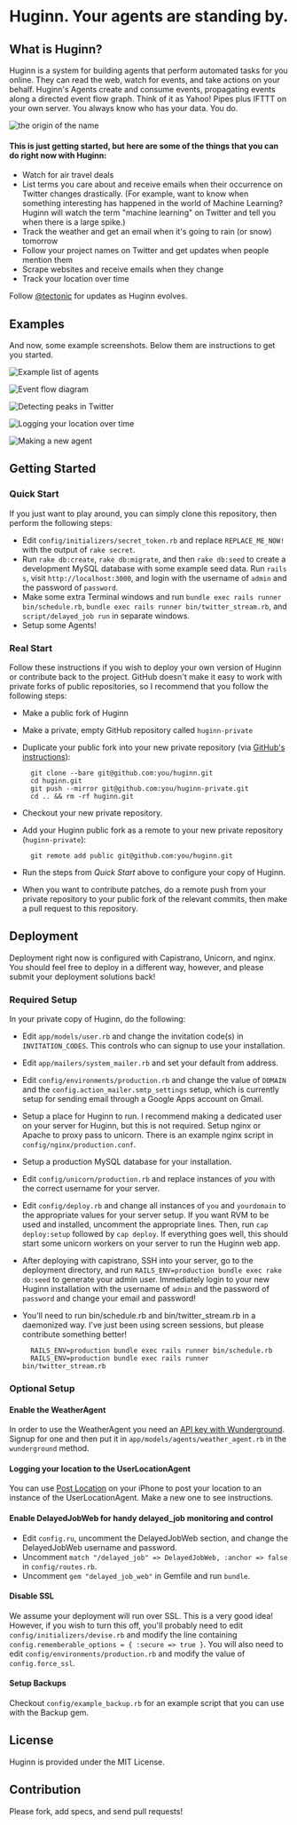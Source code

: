 # Huginn.  Your agents are standing by.

## What is Huginn?

Huginn is a system for building agents that perform automated tasks for you online.  They can read the web, watch for events, and take actions on your behalf.  Huginn's Agents create and consume events, propagating events along a directed event flow graph.  Think of it as Yahoo! Pipes plus IFTTT on your own server.  You always know who has your data.  You do.

![the origin of the name](doc/imgs/the-name.png)

#### This is just getting started, but here are some of the things that you can do right now with Huginn:

* Watch for air travel deals
* List terms you care about and receive emails when their occurrence on Twitter changes drastically.  (For example, want to know when something interesting has happened in the world of Machine Learning?  Huginn will watch the term "machine learning" on Twitter and tell you when there is a large spike.)
* Track the weather and get an email when it's going to rain (or snow) tomorrow
* Follow your project names on Twitter and get updates when people mention them
* Scrape websites and receive emails when they change
* Track your location over time

Follow [@tectonic](https://twitter.com/tectonic) for updates as Huginn evolves.

## Examples

And now, some example screenshots.  Below them are instructions to get you started.

![Example list of agents](doc/imgs/your-agents.png)

![Event flow diagram](doc/imgs/diagram.png)

![Detecting peaks in Twitter](doc/imgs/peaks.png)

![Logging your location over time](doc/imgs/my-locations.png)

![Making a new agent](doc/imgs/new-agent.png)

## Getting Started

### Quick Start

If you just want to play around, you can simply clone this repository, then perform the following steps:

* Edit `config/initializers/secret_token.rb` and replace `REPLACE_ME_NOW!` with the output of `rake secret`.
* Run `rake db:create`, `rake db:migrate`, and then `rake db:seed` to create a development MySQL database with some example seed data.  Run `rails s`, visit `http://localhost:3000`, and login with the username of `admin` and the password of `password`.
* Make some extra Terminal windows and run `bundle exec rails runner bin/schedule.rb`, `bundle exec rails runner bin/twitter_stream.rb`, and `script/delayed_job run` in separate windows.
* Setup some Agents!

### Real Start

Follow these instructions if you wish to deploy your own version of Huginn or contribute back to the project.  GitHub doesn't make it easy to work with private forks of public repositories, so I recommend that you follow the following steps:

* Make a public fork of Huginn
* Make a private, empty GitHub repository called `huginn-private`
* Duplicate your public fork into your new private repository (via [GitHub's instructions](https://help.github.com/articles/duplicating-a-repository)):

        git clone --bare git@github.com:you/huginn.git
        cd huginn.git
        git push --mirror git@github.com:you/huginn-private.git
        cd .. && rm -rf huginn.git

* Checkout your new private repository.
* Add your Huginn public fork as a remote to your new private repository (`huginn-private`):

        git remote add public git@github.com:you/huginn.git

* Run the steps from *Quick Start* above to configure your copy of Huginn.
* When you want to contribute patches, do a remote push from your private repository to your public fork of the relevant commits, then make a pull request to this repository.

## Deployment

Deployment right now is configured with Capistrano, Unicorn, and nginx.  You should feel free to deploy in a different way, however, and please submit your deployment solutions back!

### Required Setup

In your private copy of Huginn, do the following:

* Edit `app/models/user.rb` and change the invitation code(s) in `INVITATION_CODES`.  This controls who can signup to use your installation.
* Edit `app/mailers/system_mailer.rb` and set your default from address.
* Edit `config/environments/production.rb` and change the value of `DOMAIN` and the `config.action_mailer.smtp_settings` setup, which is currently setup for sending email through a Google Apps account on Gmail.
* Setup a place for Huginn to run.  I recommend making a dedicated user on your server for Huginn, but this is not required.  Setup nginx or Apache to proxy pass to unicorn.  There is an example nginx script in `config/nginx/production.conf`.
* Setup a production MySQL database for your installation.
* Edit `config/unicorn/production.rb` and replace instances of *you* with the correct username for your server.
* Edit `config/deploy.rb` and change all instances of `you` and `yourdomain` to the appropriate values for your server setup.  If you want RVM to be used and installed, uncomment the appropriate lines.  Then, run `cap deploy:setup` followed by `cap deploy`.  If everything goes well, this should start some unicorn workers on your server to run the Huginn web app.
* After deploying with capistrano, SSH into your server, go to the deployment directory, and run `RAILS_ENV=production bundle exec rake db:seed` to generate your admin user.  Immediately login to your new Huginn installation with the username of `admin` and the password of `password` and change your email and password!
* You'll need to run bin/schedule.rb and bin/twitter_stream.rb in a daemonized way.  I've just been using screen sessions, but please contribute something better!


        RAILS_ENV=production bundle exec rails runner bin/schedule.rb
        RAILS_ENV=production bundle exec rails runner bin/twitter_stream.rb


### Optional Setup

#### Enable the WeatherAgent

In order to use the WeatherAgent you need an [API key with Wunderground](http://www.wunderground.com/weather/api/).  Signup for one and then put it in `app/models/agents/weather_agent.rb` in the `wunderground` method.

#### Logging your location to the UserLocationAgent

You can use [Post Location](https://github.com/cantino/post_location) on your iPhone to post your location to an instance of the UserLocationAgent.  Make a new one to see instructions.

#### Enable DelayedJobWeb for handy delayed_job monitoring and control

* Edit `config.ru`, uncomment the DelayedJobWeb section, and change the DelayedJobWeb username and password.
* Uncomment `match "/delayed_job" => DelayedJobWeb, :anchor => false` in `config/routes.rb`.
* Uncomment `gem "delayed_job_web"` in Gemfile and run `bundle`.

#### Disable SSL

We assume your deployment will run over SSL. This is a very good idea! However, if you wish to turn this off, you'll probably need to edit `config/initializers/devise.rb` and modify the line containing `config.rememberable_options = { :secure => true }`.  You will also need to edit `config/environments/production.rb` and modify the value of `config.force_ssl`.

#### Setup Backups

Checkout `config/example_backup.rb` for an example script that you can use with the Backup gem.

## License

Huginn is provided under the MIT License.

## Contribution

Please fork, add specs, and send pull requests!
